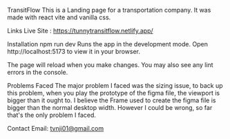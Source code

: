 TransitFlow
This is a Landing page for a transportation company. It was made with react vite and vanilla css.

Links
Live Site : https://tunnytransitflow.netlify.app/

Installation
npm run dev
Runs the app in the development mode.
Open http://localhost:5173 to view it in your browser.

The page will reload when you make changes.
You may also see any lint errors in the console.

Problems Faced
The major problem I faced was the sizing issue, to back up this problem, when you play the prototype of the figma file, the viewport is bigger than it ought to. I believe the Frame used to create the figma file is bigger than the normal desktop width. However I could be wrong, so far that's the only problem I faced.

Contact
Email: tvnji01@gmail.com
